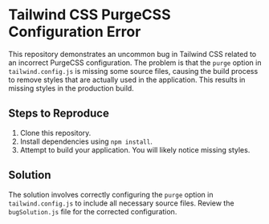 # Tailwind CSS PurgeCSS Configuration Error

This repository demonstrates an uncommon bug in Tailwind CSS related to an incorrect PurgeCSS configuration.  The problem is that the `purge` option in `tailwind.config.js` is missing some source files, causing the build process to remove styles that are actually used in the application. This results in missing styles in the production build.

## Steps to Reproduce

1. Clone this repository.
2. Install dependencies using `npm install`.
3. Attempt to build your application. You will likely notice missing styles.

## Solution

The solution involves correctly configuring the `purge` option in `tailwind.config.js` to include all necessary source files.  Review the `bugSolution.js` file for the corrected configuration. 
